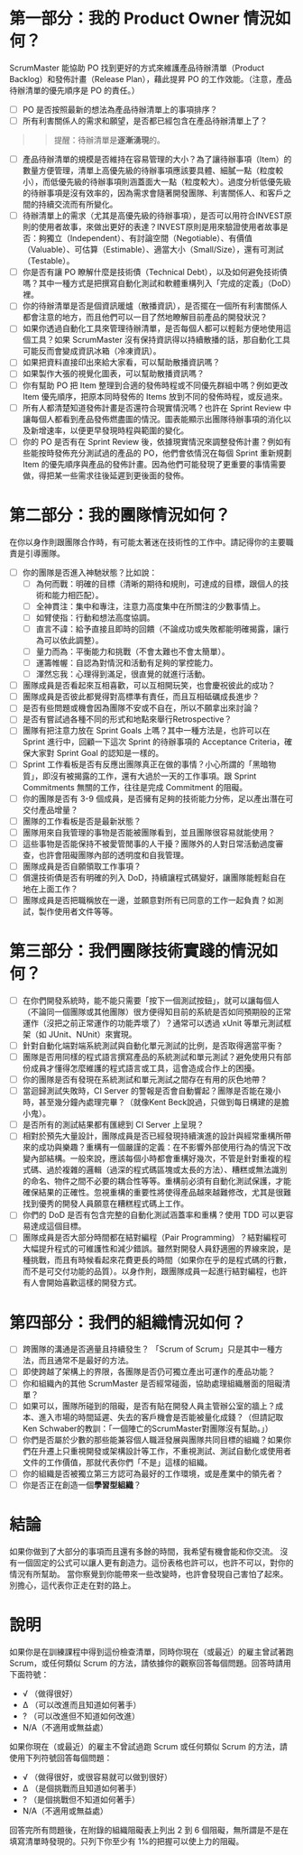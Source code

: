 # 第一部分：我的 Product Owner 情況如何？

ScrumMaster 能協助 PO 找到更好的方式來維護產品待辦清單（Product Backlog）和發佈計畫（Release Plan），藉此提昇 PO 的工作效能。（注意，產品待辦清單的優先順序是 PO 的責任。）
* [ ] PO 是否按照最新的想法為產品待辦清單上的事項排序？
* [ ] 所有利害關係人的需求和願望，是否都已經包含在產品待辦清單上了？
>>提醒：待辦清單是**逐漸湧現**的。
* [ ] 產品待辦清單的規模是否維持在容易管理的大小？為了讓待辦事項（Item）的數量方便管理，清單上高優先級的待辦事項應該要具體、細膩一點（粒度較小），而低優先級的待辦事項則涵蓋面大一點（粒度較大）。過度分析低優先級的待辦事項是沒有效率的，因為需求會隨著開發團隊、利害關係人、和客戶之間的持續交流而有所變化。
* [ ] 待辦清單上的需求（尤其是高優先級的待辦事項），是否可以用符合INVEST原則的使用者故事，來做出更好的表達？INVEST原則是用來驗證使用者故事是否：夠獨立（Independent）、有討論空間（Negotiable）、有價值（Valuable）、可估算（Estimable）、適當大小（Small/Size），還有可測試（Testable）。
* [ ] 你是否有讓 PO 瞭解什麼是技術債（Technical Debt），以及如何避免技術債嗎？其中一種方式是把撰寫自動化測試和軟體重構列入「完成的定義」（DoD）裡。
* [ ] 你的待辦清單是否是個資訊暖爐（散播資訊），是否擺在一個所有利害關係人都會注意的地方，而且他們可以一目了然地瞭解目前產品的開發狀況？
* [ ] 如果你透過自動化工具來管理待辦清單，是否每個人都可以輕鬆方便地使用這個工具？如果 ScrumMaster 沒有保持資訊得以持續散播的話，那自動化工具可能反而會變成資訊冰箱（冷凍資訊）。
* [ ] 如果把資料直接印出來給大家看，可以幫助散播資訊嗎？
* [ ] 如果製作大張的視覺化圖表，可以幫助散播資訊嗎？
* [ ] 你有幫助 PO 把 Item 整理到合適的發佈時程或不同優先群組中嗎？例如更改 Item 優先順序，把原本同時發佈的 Items 放到不同的發佈時程，或反過來。
* [ ] 所有人都清楚知道發佈計畫是否還符合現實情況嗎？也許在 Sprint Review 中讓每個人都看到產品發佈燃盡圖的情況。圖表能顯示出團隊待辦事項的消化以及新增速率，以便更早發現時程與範圍的變化。
* [ ] 你的 PO 是否有在 Sprint Review 後，依據現實情況來調整發佈計畫？例如有些能按時發佈充分測試過的產品的 PO，他們會依情況在每個 Sprint 重新規劃 Item 的優先順序與產品的發佈計畫。因為他們可能發現了更重要的事情需要做，得把某一些需求往後延遲到更後面的發佈。

# 第二部分：我的團隊情況如何？

在你以身作則跟團隊合作時，有可能太著迷在技術性的工作中。請記得你的主要職責是引導團隊。

* [ ] 你的團隊是否進入神馳狀態？比如說：
  * [ ]  為何而戰：明確的目標（清晰的期待和規則，可達成的目標，跟個人的技術和能力相匹配）。
  * [ ] 全神貫注：集中和專注，注意力高度集中在所關注的少數事情上。
  * [ ] 如臂使指：行動和想法高度協調。
  * [ ] 直言不諱：給予直接且即時的回饋（不論成功或失敗都能明確揭露，讓行為可以依此調整）。
  * [ ] 量力而為：平衡能力和挑戰（不會太難也不會太簡單）。
  * [ ] 運籌帷幄：自認為對情況和活動有足夠的掌控能力。
  * [ ] 渾然忘我：心理得到滿足，很直覺的就進行活動。

* [ ] 團隊成員是否看起來互相喜歡，可以互相開玩笑，也會慶祝彼此的成功？
* [ ] 團隊成員是否彼此都覺得對高標準有責任，而且互相砥礪成長進步？
* [ ] 是否有些問題或機會因為團隊不安或不自在，所以不願拿出來討論？
* [ ] 是否有嘗試過各種不同的形式和地點來舉行Retrospective？
* [ ] 團隊有把注意力放在 Sprint Goals 上嗎？其中一種方法是，也許可以在 Sprint 進行中，回顧一下這次 Sprint 的待辦事項的 Acceptance Criteria，確保大家對 Sprint Goal 的認知是一樣的。
* [ ] Sprint 工作看板是否有反應出團隊真正在做的事情？小心所謂的「黑暗物質」，即沒有被揭露的工作，還有大過於一天的工作事項。跟 Sprint Commitments 無關的工作，往往是完成 Commitment 的阻礙。
* [ ] 你的團隊是否有 3-9 個成員，是否擁有足夠的技術能力分佈，足以產出潛在可交付產品增量？
* [ ] 團隊的工作看板是否是最新狀態？
* [ ] 團隊用來自我管理的事物是否能被團隊看到，並且團隊很容易就能使用？
* [ ] 這些事物是否能保持不被愛管閒事的人干擾？團隊外的人對日常活動過度審查，也許會阻礙團隊內部的透明度和自我管理。
* [ ] 團隊成員是否自願領取工作事項？
* [ ] 償還技術債是否有明確的列入 DoD，持續讓程式碼變好，讓團隊能輕鬆自在地在上面工作？
* [ ] 團隊成員是否把職稱放在一邊，並願意對所有已同意的工作一起負責？如測試，製作使用者文件等等。

# 第三部分：我們團隊技術實踐的情況如何？

* [ ] 在你們開發系統時，能不能只需要「按下一個測試按鈕」，就可以讓每個人（不論同一個團隊或其他團隊）很方便得知目前的系統是否如同預期般的正常運作（沒把之前正常運作的功能弄壞了）？通常可以透過 xUnit 等單元測試框架（如 JUnit、NUnit）來實現。
* [ ] 針對自動化端對端系統測試與自動化單元測試的比例，是否取得適當平衡？
* [ ] 團隊是否用同樣的程式語言撰寫產品的系統測試和單元測試？避免使用只有部份成員才懂得怎麼維護的程式語言或工具，這會造成合作上的困擾。
* [ ] 你的團隊是否有發現在系統測試和單元測試之間存在有用的灰色地帶？
* [ ] 當迴歸測試失敗時，CI Server 的警報是否會自動響起？團隊是否能在幾小時，甚至幾分鐘內處理完畢？（就像Kent Beck說過，只做到每日構建的是膽小鬼）。
* [ ] 是否所有的測試結果都有匯總到 CI Server 上呈現？
* [ ] 相對於預先大量設計，團隊成員是否已經發現持續演進的設計與經常重構所帶來的成功與樂趣？重構有一個嚴謹的定義：在不影響外部使用行為的情況下改變內部結構。一般來說，應該每個小時都會重構好幾次，不管是針對重複的程式碼、過於複雜的邏輯（過深的程式碼區塊或太長的方法）、糟糕或無法識別的命名、物件之間不必要的耦合性等等。重構前必須有自動化測試保護，才能確保結果的正確性。忽視重構的重要性將使得產品越來越難修改，尤其是很難找到優秀的開發人員願意在糟糕程式碼上工作。
* [ ] 你們的 DoD 是否有包含完整的自動化測試涵蓋率和重構？使用 TDD 可以更容易達成這個目標。
* [ ] 團隊成員是否大部分時間都在結對編程（Pair Programming）？結對編程可大幅提升程式的可維護性和減少錯誤。雖然對開發人員舒適圈的界線來說，是種挑戰，而且有時候看起來花費更長的時間（如果你在乎的是程式碼的行數，而不是可交付功能的品質）。以身作則，跟團隊成員一起進行結對編程，也許有人會開始喜歡這樣的開發方式。

# 第四部分：我們的組織情況如何？

* [ ] 跨團隊的溝通是否適量且持續發生？ 「Scrum of Scrum」只是其中一種方法，而且通常不是最好的方法。
* [ ] 即使跨越了架構上的界限，各團隊是否仍可獨立產出可運作的產品功能？
* [ ] 你和組織內的其他 ScrumMaster 是否經常碰面，協助處理組織層面的阻礙清單？
* [ ] 如果可以，團隊所碰到的阻礙，是否有貼在開發人員主管辦公室的牆上？成本、進入市場的時間延遲、失去的客戶機會是否能被量化成錢？（但請記取Ken Schwaber的教訓：「一個陣亡的ScrumMaster對團隊沒有幫助。」）
* [ ] 你們是否屬於少數的那些能兼容個人職涯發展與團隊共同目標的組織？如果你們在升遷上只重視開發或架構設計等工作，不重視測試、測試自動化或使用者文件的工作價值，那就代表你們「不是」這樣的組織。
* [ ] 你的組織是否被獨立第三方認可為最好的工作環境，或是產業中的領先者？
* [ ] 你是否正在創造一個**學習型組織**？

# 結論
如果你做到了大部分的事項而且還有多餘的時間，我希望有機會能和你交流。
沒有一個固定的公式可以讓人更有創造力。這份表格也許可以，也許不可以，對你的情況有所幫助。
當你察覺到你能帶來一些改變時，也許會發現自己害怕了起來。別擔心，這代表你正走在對的路上。

# 說明
如果你是在訓練課程中得到這份檢查清單，同時你現在（或最近）的雇主曾試著跑Scrum，或任何類似 Scrum 的方法，請依據你的觀察回答每個問題。回答時請用下面符號：

* √ （做得很好）
* ∆ （可以改進而且知道如何著手）
* ? （可以改進但不知道如何改進）
* N/A（不適用或無益處）

如果你現在（或最近）的雇主不曾試過跑 Scrum 或任何類似 Scrum 的方法，請使用下列符號回答每個問題：

* √ （做得很好，或很容易就可以做到很好）
* ∆ （是個挑戰而且知道如何著手）
* ? （是個挑戰但不知道如何著手）
* N/A（不適用或無益處）

回答完所有問題後，在附錄的組織阻礙表上列出 2 到 6 個阻礙，無所謂是不是在填寫清單時發現的。只列下你至少有 1%的把握可以使上力的阻礙。

